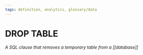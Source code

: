 ```yaml
---
tags: definition, analytics, glossary/data
---
```

#  DROP TABLE
*A SQL clause that removes a temporary table from a [[database]]*